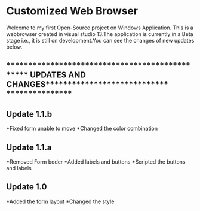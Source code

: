 Customized Web Browser
======================
Welcome to my first Open-Source project on Windows Application.
This is a webbrowser created in visual studio 13.The application
is currently in a Beta stage i.e., it is still on development.You
can see the changes of new updates below.

*********************************************** **********UPDATES AND CHANGES*****************************************************
----------------------------------------------------------------------------------------------------------------------------------

Update 1.1.b
------------
*Fixed form unable to move
*Changed the color combination

Update 1.1.a
------------
*Removed Form boder
*Added labels and buttons
*Scripted the buttons and labels

Update 1.0
----------
*Added the form layout
*Changed the style








